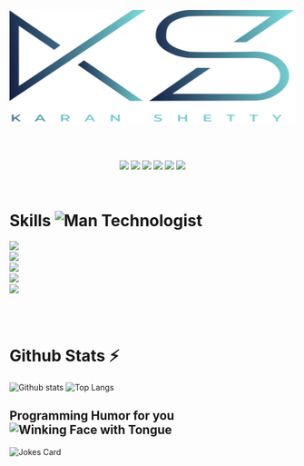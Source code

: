 <br /><br />

<div style="width:100%;">
    <img src="./assets/logo.svg" alt="karan-shetty-logo" height="200px" width="100%" />
</div>

<br /><br />

<!-- Socials -->
<p align="center">
    <a href="https://linkedin.com/in/shettykaran21"><img src="https://img.shields.io/badge/linkedin-%230077B5.svg?&style=for-the-badge&logo=linkedin&logoColor=white"/></a> <a href="https://leetcode.com/u/shettykaran21/"><img src="https://img.shields.io/badge/-LeetCode-FFA116?style=for-the-badge&logo=LeetCode&logoColor=black"/></a> <a href="https://www.reddit.com/user/shettykaran21/"><img src="https://img.shields.io/badge/Reddit-FF4500?style=for-the-badge&logo=reddit&logoColor=white"/></a> <a href="https://x.com/shettykaran21"><img src="https://img.shields.io/badge/X-000000?style=for-the-badge&logo=x&logoColor=white"/></a> <a href="https://www.github.com/shettykaran21"><img src="https://img.shields.io/badge/GitHub-100000?style=for-the-badge&logo=github&logoColor=white"/></a> <a href="https://www.instagram.com/karan_shetty_2110/"><img src="https://img.shields.io/badge/Instagram-E4405F?style=for-the-badge&logo=instagram&logoColor=white"/></a>
</p>

<br />

<!-- Skills -->
<p>
    <h1>
        Skills
        <img src="https://raw.githubusercontent.com/Tarikul-Islam-Anik/Animated-Fluent-Emojis/master/Emojis/People/Man%20Technologist.png" alt="Man Technologist" width="35" height="35" />
    </h1>
    <img src="https://skillicons.dev/icons?i=react,spring,nodejs,expressjs,redux,next" /> <br />
    <img src="https://skillicons.dev/icons?i=cpp,java,javascript,typescript,c,html,css,python,solidity" /> <br />
    <img src="https://skillicons.dev/icons?i=mysql,mongodb" /> <br />
    <img src="https://skillicons.dev/icons?i=docker,kubernetes,aws,jenkins" /> <br />
    <img src="https://skillicons.dev/icons?i=postman,notion,figma,ai" />
</p>

<br /><br />

<h1> Github Stats ⚡️ </h1>

![Github stats](https://github-readme-stats.vercel.app/api?username=shettykaran21&show_icons=true&theme=blueberry&count_private=true&hide_border=true&line_height=20)
![Top Langs](https://github-readme-stats.vercel.app/api/top-langs/?username=shettykaran21&theme=blueberry&count_private=true&hide_border=true&line_height=20&layout=compact)

<h2>Programming Humor for you <img src="https://raw.githubusercontent.com/Tarikul-Islam-Anik/Animated-Fluent-Emojis/master/Emojis/Smilies/Winking%20Face%20with%20Tongue.png" alt="Winking Face with Tongue" width="20" height="20" /></h2>

![Jokes Card](https://readme-jokes.vercel.app/api?theme=blueberry&hideBorder&layout=compact)
